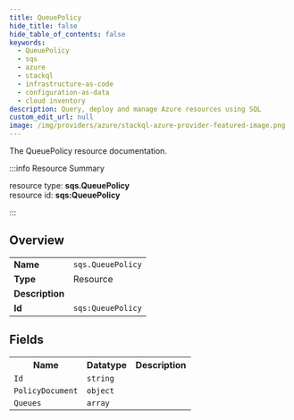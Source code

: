 ```yaml
---
title: QueuePolicy
hide_title: false
hide_table_of_contents: false
keywords:
  - QueuePolicy
  - sqs
  - azure
  - stackql
  - infrastructure-as-code
  - configuration-as-data
  - cloud inventory
description: Query, deploy and manage Azure resources using SQL
custom_edit_url: null
image: /img/providers/azure/stackql-azure-provider-featured-image.png
---
```

The QueuePolicy resource documentation.

:::info Resource Summary

<div class="row">
<div class="providerDocColumn">
<span>resource type:&nbsp;<b>sqs.QueuePolicy</b></span><br />
<span>resource id:&nbsp;<b>sqs:QueuePolicy</b></span><br />
</div>
</div>

:::

## Overview
<table><tbody>
<tr><td><b>Name</b></td><td><code>sqs.QueuePolicy</code></td></tr>
<tr><td><b>Type</b></td><td>Resource</td></tr>
<tr><td><b>Description</b></td><td></td></tr>
<tr><td><b>Id</b></td><td><code>sqs:QueuePolicy</code></td></tr>
</tbody></table>

## Fields
<table><tbody>
<tr><th>Name</th><th>Datatype</th><th>Description</th></tr>
<tr><td><code>Id</code></td><td><code>string</code></td><td></td></tr><tr><td><code>PolicyDocument</code></td><td><code>object</code></td><td></td></tr><tr><td><code>Queues</code></td><td><code>array</code></td><td></td></tr>
</tbody></table>